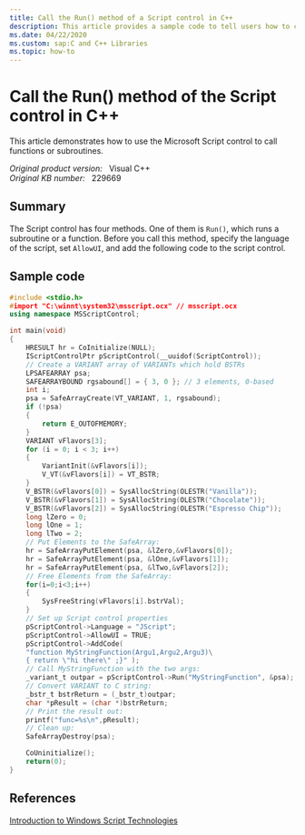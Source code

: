```yaml
---
title: Call the Run() method of a Script control in C++
description: This article provides a sample code to tell users how to call Run() method of the Script control in Visual C++.
ms.date: 04/22/2020
ms.custom: sap:C and C++ Libraries
ms.topic: how-to
---
```

# Call the Run() method of the Script control in C++

This article demonstrates how to use the Microsoft Script control to call functions or subroutines.

_Original product version:_ &nbsp; Visual C++  
_Original KB number:_ &nbsp; 229669

## Summary

The Script control has four methods. One of them is `Run()`, which runs a subroutine or a function. Before you call this method, specify the language of the script, set `AllowUI`, and add the following code to the script control.

## Sample code

```cpp
#include <stdio.h>
#import "C:\winnt\system32\msscript.ocx" // msscript.ocx
using namespace MSScriptControl;

int main(void)
{
    HRESULT hr = CoInitialize(NULL);
    IScriptControlPtr pScriptControl(__uuidof(ScriptControl));
    // Create a VARIANT array of VARIANTs which hold BSTRs
    LPSAFEARRAY psa;
    SAFEARRAYBOUND rgsabound[] = { 3, 0 }; // 3 elements, 0-based
    int i;
    psa = SafeArrayCreate(VT_VARIANT, 1, rgsabound);
    if (!psa)
    {
        return E_OUTOFMEMORY;
    }
    VARIANT vFlavors[3];
    for (i = 0; i < 3; i++)
    {
        VariantInit(&vFlavors[i]);
        V_VT(&vFlavors[i]) = VT_BSTR;
    }
    V_BSTR(&vFlavors[0]) = SysAllocString(OLESTR("Vanilla"));
    V_BSTR(&vFlavors[1]) = SysAllocString(OLESTR("Chocolate"));
    V_BSTR(&vFlavors[2]) = SysAllocString(OLESTR("Espresso Chip"));
    long lZero = 0;
    long lOne = 1;
    long lTwo = 2;
    // Put Elements to the SafeArray:
    hr = SafeArrayPutElement(psa, &lZero,&vFlavors[0]);
    hr = SafeArrayPutElement(psa, &lOne,&vFlavors[1]);
    hr = SafeArrayPutElement(psa, &lTwo,&vFlavors[2]);
    // Free Elements from the SafeArray:
    for(i=0;i<3;i++)
    {
        SysFreeString(vFlavors[i].bstrVal);
    }
    // Set up Script control properties
    pScriptControl->Language = "JScript";
    pScriptControl->AllowUI = TRUE;
    pScriptControl->AddCode(
    "function MyStringFunction(Argu1,Argu2,Argu3)\
    { return \"hi there\" ;}" );
    // Call MyStringFunction with the two args:
    _variant_t outpar = pScriptControl->Run("MyStringFunction", &psa);
    // Convert VARIANT to C string:
    _bstr_t bstrReturn = (_bstr_t)outpar;
    char *pResult = (char *)bstrReturn;
    // Print the result out:
    printf("func=%s\n",pResult);
    // Clean up:
    SafeArrayDestroy(psa);

    CoUninitialize();
    return(0);
}
```

## References

[Introduction to Windows Script Technologies](/previous-versions/tn-archive/ee176792(v=technet.10))
